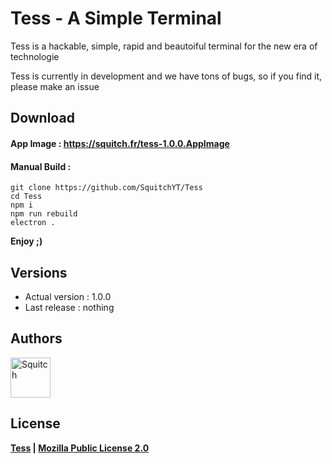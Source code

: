 # Tess - A Simple Terminal
Tess is a hackable, simple, rapid and beautoiful terminal for the new era of technologie

Tess is currently in development and we have tons of bugs, so if you find it, please make an issue


## Download

#### App Image : https://squitch.fr/tess-1.0.0.AppImage
#### Manual Build :
`
git clone https://github.com/SquitchYT/Tess
`
<br>
`
cd Tess
`
<br>
`
npm i
`
<br>
`
npm run rebuild
`
<br>
`
electron .
`

**Enjoy ;)**

## Versions

* Actual version : 1.0.0
* Last release : nothing

## Authors

[<img width="64" src="https://avatars.githubusercontent.com/u/63391793?s=400&u=715a3054e5ce60b197271a3a2a188a48adbd405e&v=4" alt="Squitch">](https://github.com/SquitchYT)


## License

**[Tess](https://github.com/SquitchYT/tess) | [Mozilla Public License 2.0](https://github.com/SquitchYT/Tess/blob/main/LICENSE)**